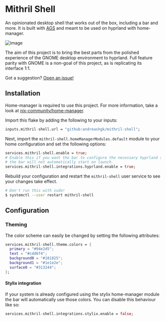 # Mithril Shell

An opinionated desktop shell that works out of the box, including a bar and more.
It is built with [AGS](https://github.com/Aylur/ags) and meant to be used on hyprland with
home-manager.

![image](https://github.com/user-attachments/assets/1c0c6cc5-15f6-4693-a85f-5a15639d7bc5)

The aim of this project is to bring the best parts from the polished experience of the GNOME desktop
environment to hyprland.
Full feature parity with GNOME is a non-goal of this project, as is replicating its interface 1:1.

Got a suggestion?
[Open an issue!](https://github.com/AndreasHGK/mithril-shell/issues/new/choose)

## Installation

Home-manager is required to use this project.
For more information, take a look at
[nix-community/home-manager](https://github.com/nix-community/home-manager).

Import this flake by adding the following to your inputs:

```nix
inputs.mithril-shell.url = "github:andreashgk/mithril-shell";
```

Next, import the `mithril-shell.homeManagerModules.default` module to your home configuration and
set the following options:

```nix
services.mithril-shell.enable = true;
# Enable this if you want the bar to configure the necessary hyprland settings for you. Without this
# the bar will not automatically start on launch.
services.mithril-shell.integrations.hyprland.enable = true;
```

Rebuild your configuration and restart the `mithril-shell` user service to see your changes take
effect.
```bash
# Don't run this with sudo!
$ systemctl --user restart mithril-shell
```

## Configuration

### Theming

The color scheme can easily be changed by setting the following attributes:

```nix
services.mithril-shell.theme.colors = {
  primary = "#94e2d5";
  text = "#cdd6f4";
  background0 = "#181825";
  background1 = "#1e1e2e";
  surface0 = "#313244";
};
```

#### Stylix integration

If your system is already configured using the stylix home-manager module the bar will automatically
use those colors.
You can disable this behaviour like so:

```nix
services.mithril-shell.integrations.stylix.enable = false;
```
